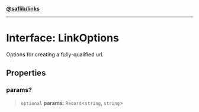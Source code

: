 [**@saflib/links**](../index.md)

---

# Interface: LinkOptions

Options for creating a fully-qualified url.

## Properties

### params?

> `optional` **params**: `Record`\<`string`, `string`\>
